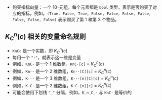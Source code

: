 - 购买指标向量：一个 10-元组，每个元素都是 `bool` 类型，表示是否购买了对应的指标。例如，`(True, False, True, False, False, False, False, False, False, False)` 表示购买了第 1 和第 3 个物品。

## $K_C^n(c)$ 相关的变量命名规则
- `KnCc` 是一个实数，即 $K_C^n(c)$
- 每用一个 `"·"`，就表示这一维是变量
- 例如，`KnC·` 是一个 1 维数组，`KnC·[c]` = $K_C^n(c)$
- 例如，`Kn··` 是一个 2 维数组，`Kn··[C][c]` = $K_C^n(c)$
- 例如，`K···` 是一个 3 维数组，`K···[n][C][c]` = $K_C^n(c)$
- 例如，`K·C·` 是一个 2 维数组，`K·C·[n][c]` = $K_C^n(c)$
- 可能会使用下划线 `"_"` 分隔，例如，`K_n_C_·` 与 `KnC·` 是等价的
